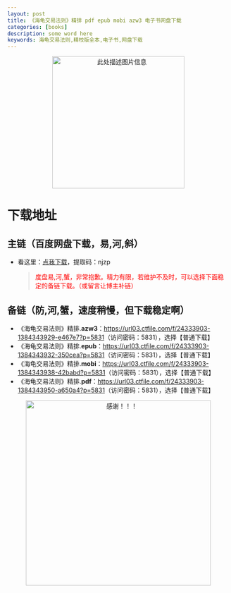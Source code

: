 ```yaml
---
layout: post
title: 《海龟交易法则》精排 pdf epub mobi azw3 电子书网盘下载
categories: [books]
description: some word here
keywords: 海龟交易法则,精校版全本,电子书,网盘下载
---
```


<div align="center"><img src="https://qweree.cn/wp-content/uploads/2024/10/hai-gui-jiao-yi-fa-ze-tuya.jpg" alt="此处描述图片信息" width="300px" height="auto"></div>

# 下载地址

## 主链（百度网盘下载，易,河,斜）

- 看这里：[点我下载](https://pan.baidu.com/s/1iMXUbSbtZQZjDcqDmnWUyw?pwd=njzp)，提取码：njzp

  > <p style="color:red" >度盘易,河,蟹，非常抱歉。精力有限，若维护不及时，可以选择下面稳定的备链下载。（或留言让博主补链）</p>

## 备链（防,河,蟹，速度稍慢，但下载稳定啊）

- 《海龟交易法则》精排.**azw3**：<https://url03.ctfile.com/f/24333903-1384343929-e467e7?p=5831>（访问密码：5831），选择【普通下载】
- 《海龟交易法则》精排.**epub**：<https://url03.ctfile.com/f/24333903-1384343932-350cea?p=5831>（访问密码：5831），选择【普通下载】
- 《海龟交易法则》精排.**mobi**：<https://url03.ctfile.com/f/24333903-1384343938-42babd?p=5831>（访问密码：5831），选择【普通下载】
- 《海龟交易法则》精排.**pdf**：<https://url03.ctfile.com/f/24333903-1384343950-a650a4?p=5831>（访问密码：5831），选择【普通下载】

<div align="center"><img src="https://pic.imgdb.cn/item/6707df6bd29ded1a8ce37031.gif" alt="感谢！！！" width="420px" height="auto"/></div>
